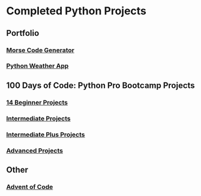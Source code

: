 # Completed Python Projects

## Portfolio
### [Morse Code Generator](https://github.com/rachanahegde/python-morse-code-generator)
### [Python Weather App](https://github.com/rachanahegde/python-weather-app)

## 100 Days of Code: Python Pro Bootcamp Projects
### [14 Beginner Projects](https://github.com/rachanahegde/python-pro-bootcamp-beginner-projects)
### [Intermediate Projects](https://github.com/rachanahegde/python-pro-bootcamp-intermediate-projects)
### [Intermediate Plus Projects](https://github.com/rachanahegde/python-pro-bootcamp-intermediate-plus-projects)
### [Advanced Projects](https://github.com/rachanahegde/python-pro-bootcamp-advanced-projects)

## Other
### [Advent of Code](https://github.com/rachanahegde/python-advent-of-code)

